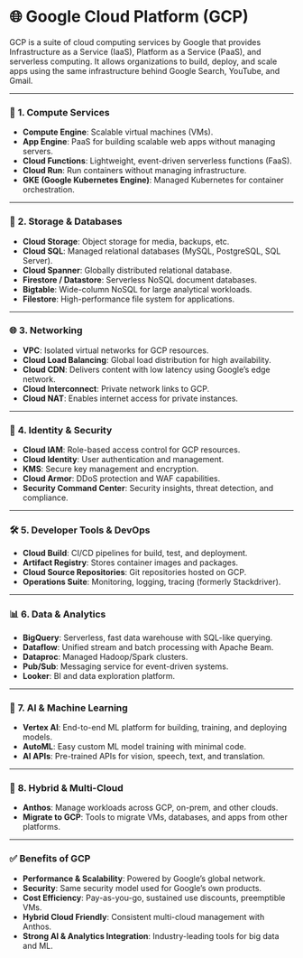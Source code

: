 # 🌐 **Google Cloud Platform (GCP)**

GCP is a suite of cloud computing services by Google that provides Infrastructure as a Service (IaaS), Platform as a Service (PaaS), and serverless computing. It allows organizations to build, deploy, and scale apps using the same infrastructure behind Google Search, YouTube, and Gmail.

---

### 🔧 **1. Compute Services**

* **Compute Engine**: Scalable virtual machines (VMs).
* **App Engine**: PaaS for building scalable web apps without managing servers.
* **Cloud Functions**: Lightweight, event-driven serverless functions (FaaS).
* **Cloud Run**: Run containers without managing infrastructure.
* **GKE (Google Kubernetes Engine)**: Managed Kubernetes for container orchestration.

---

### 💾 **2. Storage & Databases**

* **Cloud Storage**: Object storage for media, backups, etc.
* **Cloud SQL**: Managed relational databases (MySQL, PostgreSQL, SQL Server).
* **Cloud Spanner**: Globally distributed relational database.
* **Firestore / Datastore**: Serverless NoSQL document databases.
* **Bigtable**: Wide-column NoSQL for large analytical workloads.
* **Filestore**: High-performance file system for applications.

---

### 🌐 **3. Networking**

* **VPC**: Isolated virtual networks for GCP resources.
* **Cloud Load Balancing**: Global load distribution for high availability.
* **Cloud CDN**: Delivers content with low latency using Google’s edge network.
* **Cloud Interconnect**: Private network links to GCP.
* **Cloud NAT**: Enables internet access for private instances.

---

### 🔐 **4. Identity & Security**

* **Cloud IAM**: Role-based access control for GCP resources.
* **Cloud Identity**: User authentication and management.
* **KMS**: Secure key management and encryption.
* **Cloud Armor**: DDoS protection and WAF capabilities.
* **Security Command Center**: Security insights, threat detection, and compliance.

---

### 🛠️ **5. Developer Tools & DevOps**

* **Cloud Build**: CI/CD pipelines for build, test, and deployment.
* **Artifact Registry**: Stores container images and packages.
* **Cloud Source Repositories**: Git repositories hosted on GCP.
* **Operations Suite**: Monitoring, logging, tracing (formerly Stackdriver).

---

### 📊 **6. Data & Analytics**

* **BigQuery**: Serverless, fast data warehouse with SQL-like querying.
* **Dataflow**: Unified stream and batch processing with Apache Beam.
* **Dataproc**: Managed Hadoop/Spark clusters.
* **Pub/Sub**: Messaging service for event-driven systems.
* **Looker**: BI and data exploration platform.

---

### 🤖 **7. AI & Machine Learning**

* **Vertex AI**: End-to-end ML platform for building, training, and deploying models.
* **AutoML**: Easy custom ML model training with minimal code.
* **AI APIs**: Pre-trained APIs for vision, speech, text, and translation.

---

### 🔄 **8. Hybrid & Multi-Cloud**

* **Anthos**: Manage workloads across GCP, on-prem, and other clouds.
* **Migrate to GCP**: Tools to migrate VMs, databases, and apps from other platforms.

---

### ✅ **Benefits of GCP**

* **Performance & Scalability**: Powered by Google’s global network.
* **Security**: Same security model used for Google’s own products.
* **Cost Efficiency**: Pay-as-you-go, sustained use discounts, preemptible VMs.
* **Hybrid Cloud Friendly**: Consistent multi-cloud management with Anthos.
* **Strong AI & Analytics Integration**: Industry-leading tools for big data and ML.

